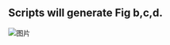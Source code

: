 ## Scripts will generate Fig b,c,d.
![图片](https://github.com/user-attachments/assets/c9e9542c-36db-4807-a058-462b326b3d52)
